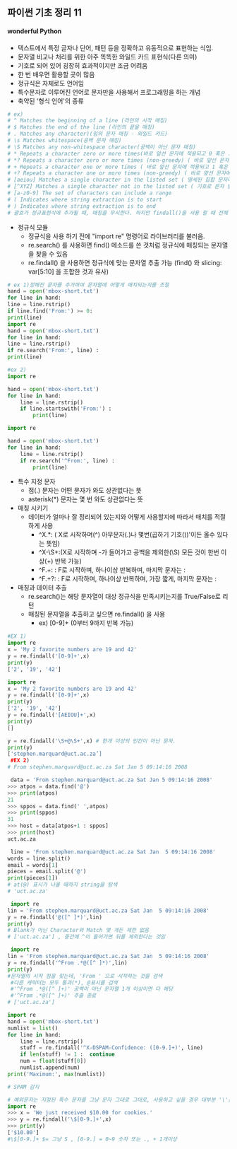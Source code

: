 ## 파이썬 기초 정리 11


#### wonderful Python

- 텍스트에서 특정 글자나 단어, 패턴 등을 정확하고 유동적으로 표현하는 식임.
- 문자열 비교나 처리를 위한 아주 똑똑한 와일드 카드 표현식(다른 의미)
- 기호로 되어 있어 굉장히 효과적이지만 조금 어려움
- 한 번 배우면 활용할 곳이 많음
- 정규식은 자체로도 언어임
- 특수문자로 이루어진 언어로 문자만을 사용해서 프로그래밍을 하는 개념
- 축약된 '형식 언어'의 종류

```python
# ex)
# ^ Matches the beginning of a line (라인의 시작 매칭)
# $ Matches the end of the line (라인의 끝을 매칭)
# . Matches any character)(임의 문자 매칭 - 와일드 카드)
# \s Matches whitespace(공백 문자 매칭)
# \S Matches any non-whitespace character(공백이 아닌 문자 매칭)
# * Repeats a character zero or more times(바로 앞선 문자에 적용되고 0 혹은 그 이상의 앞선 문자와 매칭을 표기)
# *? Repeats a character zero or more times (non-greedy) ( 바로 앞선 문자에 적용되고 0 혹은 그 이상의 앞선 문자와 매칭을 탐욕적이지 않은 방식으로 표기)
# + Repeats a character one or more times ( 바로 앞선 문자에 적용되고 1 혹은 그 이상의 앞선 문자와 매칭을 표기)
# +? Repeats a character one or more times (non-greedy) ( 바로 앞선 문자에 적용되고 1 혹은 그 이상의 앞선 문자와 매칭을 탐욕적이지 않은 방식으로 표기함.)
# [aeiou] Matches a single character in the listed set ( 명세된 집합 문자에 존재하는 단일 문자와 매칭. “a”, “e”, “i”, “o”, “u” 문자만 매칭되는 예제)
# [^XYZ] Matches a single character not in the listed set ( 기호로 문자 범위를 명세할 수 있다. 소문자이거나 숫자인 단일 문자만 매칭되는 예제)
# [a-z0-9] The set of characters can include a range
# ( Indicates where string extraction is to start
# ) Indicates where string extraction is to end
# 괄호가 정규표현식에 추가될 때, 매칭을 무시한다. 하지만 findall()을 사용 할 때 전체 문자열보다 매칭된 문자열의 상세한 부속 문자열을 추출할 수 있게 한다.
```

- 정규식 모듈
  - 정규식을 사용 하기 전에 "import re" 명령어로 라이브러리를 불러옴.
  - re.search() 를 사용하면 find() 메소드를 쓴 것처럼 정규식에 매칭되는 문자열을 찾을 수 있음
  - re.findall() 을 사용하면 정규식에 맞는 문자열 추출 가능 (find() 와 slicing: var[5:10] 을 조합한 것과 유사)

```python
# ex 1)정해진 문자를 추가하여 문자열에 어떻게 매치되는지를 조절
hand = open('mbox-short.txt')
for line in hand:
line = line.rstrip()
if line.find('From:') >= 0:
print(line)
import re
hand = open('mbox-short.txt')
for line in hand:
line = line.rstrip()
if re.search('From:', line) :
print(line)

#ex 2)
import re

hand = open('mbox-short.txt')
for line in hand:
    line = line.rstrip()
    if line.startswith('From:') :
        print(line)

import re

hand = open('mbox-short.txt')
for line in hand:
    line = line.rstrip()
    if re.search('^From:', line) :
        print(line)
```

- 특수 지정 문자
  - 점(.) 문자는 어떤 문자가 와도 상관없다는 뜻
  - asterisk(*) 문자는 몇 번 와도 상관없다는 뜻
- 매칭 시키기
  - 데이터가 얼마나 잘 정리되어 있는지와 어떻게 사용할지에 따라서 매치를 적절하게 사용
    - ^X.*: ( X로 시작하며(^) 아무문자(.)나 몇번(곱하기 기호())'이든 올수 있다는 뜻임)
    - ^X-\S+:(X로 시작하며 -가 들어가고 공백을 제외한(\S) 모든 것이 한번 이상(+) 반복 가능)
    - ^F.+: : F로 시작하며, 하나이상 반복하며, 마지막 문자는 :
    - ^F.+?: : F로 시작하며, 하나이상 반복하며, 가장 짧게, 마지막 문자는 :
- 매칭과 데이터 추출
  - re.search()는 해당 문자열이 대상 정규식을 만족시키는지를 True/False로 리턴
  - 매칭된 문자열을 추출하고 싶으면 re.findall() 을 사용
    - ex) [0-9]+ (0부터 9까지 반복 가능)

```python
#EX 1)
import re
x = 'My 2 favorite numbers are 19 and 42'
y = re.findall('[0-9]+',x)
print(y)
['2', '19', '42']

import re
x = 'My 2 favorite numbers are 19 and 42'
y = re.findall('[0-9]+',x)
print(y)
['2', '19', '42']
y = re.findall('[AEIOU]+',x)
print(y)
[]

y = re.findall('\S+@\S+',x) # 한개 이상의 빈칸이 아닌 문자.
print(y)
['stephen.marquard@uct.ac.za’]
 #EX 2)
# From stephen.marquard@uct.ac.za Sat Jan 5 09:14:16 2008

 data = 'From stephen.marquard@uct.ac.za Sat Jan 5 09:14:16 2008'
>>> atpos = data.find('@')
>>> print(atpos)
21
>>> sppos = data.find(' ',atpos)
>>> print(sppos)
31
>>> host = data[atpos+1 : sppos]
>>> print(host)
uct.ac.za

 line = 'From stephen.marquard@uct.ac.za Sat Jan  5 09:14:16 2008'
words = line.split()
email = words[1]
pieces = email.split('@')
print(pieces[1])
# at(@) 표시가 나올 때까지 string을 탐색
# 'uct.ac.za'

 import re
lin = 'From stephen.marquard@uct.ac.za Sat Jan  5 09:14:16 2008'
y = re.findall('@([^ ]*)',lin)
print(y)
# Blank가 아닌 Character와 Match 몇 개든 제한 없음
# ['uct.ac.za'] , 중간에 ^이 들어가면 뒤를 제외한다는 것임

 import re
lin = 'From stephen.marquard@uct.ac.za Sat Jan  5 09:14:16 2008'
y = re.findall('^From .*@([^ ]*)',lin)
print(y)
#문자열의 시작 점을 찾는데, 'From ' 으로 시작하는 것을 검색
 #다른 캐릭터는 모두 통과(*), @표시를 검색
 #'^From .*@([^ ]+)' 공백이 아닌 문자열 1개 이상이면 다 해당
 #'^From .*@([^ ]+)' 추출 종료
# ['uct.ac.za']
```

```python
import re
hand = open('mbox-short.txt')
numlist = list()
for line in hand:
    line = line.rstrip()
    stuff = re.findall('^X-DSPAM-Confidence: ([0-9.]+)', line)
    if len(stuff) != 1 :  continue
    num = float(stuff[0])
    numlist.append(num)
print('Maximum:', max(numlist))

# SPAM 감지

# 예외문자는 지정된 특수 문자를 그냥 문자 그대로 그대로, 사용하고 싶을 경우 대부분 '\'를 붙이면 됨.
import re
>>> x = 'We just received $10.00 for cookies.'
>>> y = re.findall('\$[0-9.]+',x)
>>> print(y)
['$10.00']
#\$[0-9.]+ $= 그냥 S , [0-9.] = 0~9 숫자 또는 ., + 1개이상
```
